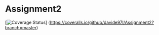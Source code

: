 # Assignment2
[![Coverage Status](https://coveralls.io/repos/github/davide97l/Assignment2/badge.svg?branch=master)]
(https://coveralls.io/github/davide97l/Assignment2?branch=master)